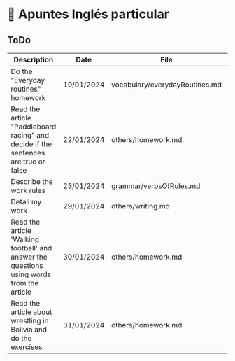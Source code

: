 # 📝 Apuntes Inglés particular

## ToDo 

| Description |  Date | File | Observations | 
| ----------- | ----------- | ----------- | ----------- | 
| Do the "Everyday routines" homework | 19/01/2024 | vocabulary/everydayRoutines.md | Completed |
| Read the article "Paddleboard racing" and decide if the sentences are true or false | 22/01/2024 | others/homework.md | Completed |
| Describe the work rules | 23/01/2024 | grammar/verbsOfRules.md | Completed |
| Detail my work | 29/01/2024 | others/writing.md | Completed  |
| Read the article 'Walking football' and answer the questions using words from the article | 30/01/2024 | others/homework.md | Completed  |
| Read the article about wrestling in Bolivia and do the exercises. | 31/01/2024 | others/homework.md | Completed |
